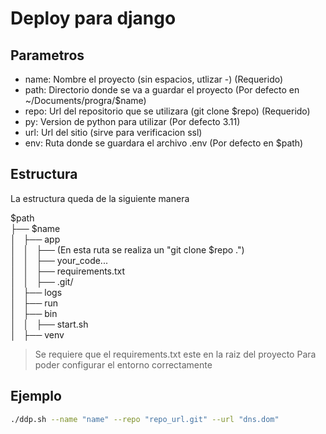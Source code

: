 # Deploy para django

## Parametros
* name: Nombre el proyecto (sin espacios, utlizar -) (Requerido)  
* path: Directorio donde se va a guardar el proyecto (Por defecto en ~/Documents/progra/$name)  
* repo: Url del repositorio que se utilizara (git clone $repo) (Requerido)  
* py: Version de python para utilizar (Por defecto 3.11)  
* url: Url del sitio (sirve para verificacion ssl)  
* env: Ruta donde se guardara el archivo .env (Por defecto en $path)  


## Estructura
La estructura queda de la siguiente manera  

$path  
├── $name  
│   ├── app  
│   │   ├── (En esta ruta se realiza un "git clone $repo .")  
│   │   ├── your_code...  
│   │   ├── requirements.txt  
│   │   ├── .git/  
│   ├── logs  
│   ├── run  
│   ├── bin  
│   │   ├── start.sh  
│   ├── venv  
  
> Se requiere que el requirements.txt este en la raiz del proyecto
> Para poder configurar el entorno correctamente


## Ejemplo
```bash
./ddp.sh --name "name" --repo "repo_url.git" --url "dns.dom"
```

